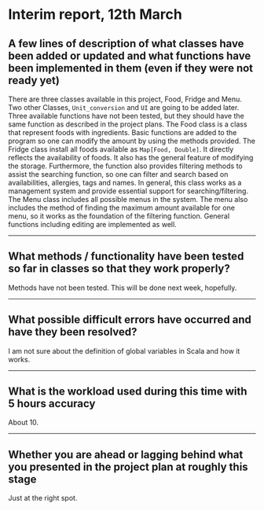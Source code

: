 # Interim report, 12th March

## A few lines of description of what classes have been added or updated and what functions have been implemented in them (even if they were not ready yet)

There are three classes available in this project, Food, Fridge and Menu. Two other Classes,
`Unit_conversion` and `UI` are going to be added later. Three available functions have not been tested,
but they should have the same function as described in the project plans.
The Food class is a class that represent foods with ingredients. Basic functions are added to the program
so one can modify the amount by using the methods provided.
The Fridge class install all foods available as `Map[Food, Double]`. It directly reflects the
availability of foods. It also has the general feature of modifying the storage. Furthermore, the
function also provides filtering methods to assist the searching function, so one can filter and search
based on availabilities, allergies, tags and names. In general, this class works as a management system
and provide essential support for searching/filtering.
The Menu class includes all possible menus in the system. The menu also includes the method of finding the
maximum amount available for one menu, so it works as the foundation of the filtering function. General
functions including editing are implemented as well.

---

## What methods / functionality have been tested so far in classes so that they work properly?

Methods have not been tested. This will be done next week, hopefully.

---

## What possible difficult errors have occurred and have they been resolved?

I am not sure about the definition of global variables in Scala and how it works.

---

## What is the workload used during this time with 5 hours accuracy

About 10.

---

## Whether you are ahead or lagging behind what you presented in the project plan at roughly this stage

Just at the right spot.
